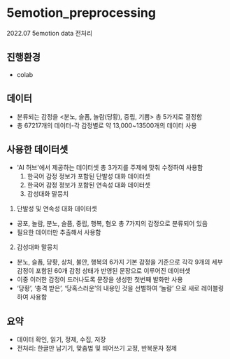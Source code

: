 # 5emotion_preprocessing
2022.07 5emotion data 전처리

## 진행환경
- colab

## 데이터
- 분류되는 감정을 <분노, 슬픔, 놀람(당황), 중립, 기쁨> 총 5가지로 결정함
- 총 67217개의 데이터-각 감정별로 약 13,000~13500개의 데이터 사용

## 사용한 데이터셋
- 'AI 허브'에서 제공하는 데이터셋 총 3가지를 주제에 맞춰 수정하여 사용함
  1. 한국어 감정 정보가 포함된 단발성 대화 데이터셋
  2. 한국어 감정 정보가 포함된 연속성 대화 데이터셋
  3. 감성대화 말뭉치
     
1. 단발성 및 연속성 대화 데이터셋
- 공포, 놀람, 분노, 슬픔, 중립, 행복, 혐오 총 7가지의 감정으로 분류되어 있음
- 필요한 데이터만 추출해서 사용함
2. 감성대화 말뭉치
- 분노, 슬픔, 당황, 상처, 불안, 행복의 6가지 기본 감정을 기준으로 각각 9개의 세부 감정이 포함된 60개 감정 상태가 반영된 문장으로 이루어진 데이터셋
- 이중 이러한 감정이 드러나도록 문장을 생성한 첫번째 발화만 사용
- ‘당황’, ‘충격 받은’, ‘당혹스러운’의 내용인 것을 선별하여 ‘놀람’ 으로 새로 레이블링하여 사용함

## 요약
- 데이터 확인, 읽기, 정제, 수집, 저장
- 전처리: 한글만 남기기, 맞춤법 및 띄어쓰기 교정, 반복문자 정제
